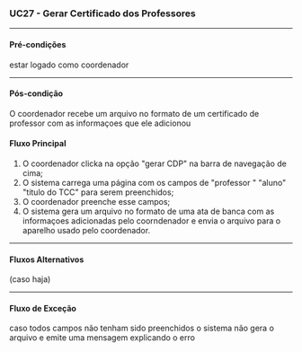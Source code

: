 ### UC27 - Gerar Certificado dos Professores
---
#### Pré-condições
estar logado como coordenador

---
#### Pós-condição
O coordenador recebe um arquivo no formato de um certificado de professor com as informaçoes que ele adicionou
#### Fluxo Principal
1. O coordenador clicka na opção "gerar CDP" na barra de navegação de cima;
2. O sistema carrega uma página com os campos de "professor " "aluno"  "titulo do TCC"  para serem preenchidos;
3. O coordenador preenche esse campos;
4. O sistema gera um arquivo no formato de uma ata de banca com as informaçoes adicionadas pelo coorndenador e envia o arquivo para o aparelho usado pelo coordenador.
---
#### Fluxos Alternativos
(caso haja)

---
#### Fluxo de Exceção
caso todos campos não tenham sido preenchidos o sistema não gera o arquivo e emite uma mensagem explicando o erro
